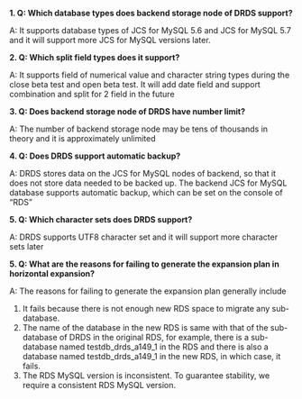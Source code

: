 **1. Q: Which database types does backend storage node of DRDS support?**

A: It supports database types of JCS for MySQL 5.6 and JCS for MySQL 5.7 and it will support more JCS for MySQL versions later.

**2. Q: Which split field types does it support?**

A: It supports field of numerical value and character string types during the close beta test and open beta test. It will add date field and support combination and split for 2 field in the future

**3. Q: Does backend storage node of DRDS have number limit?**

A: The number of backend storage node may be tens of thousands in theory and it is approximately unlimited

**4. Q: Does DRDS support automatic backup?**

A: DRDS stores data on the JCS for MySQL nodes of backend, so that it does not store data needed to be backed up. The backend JCS for MySQL database supports automatic backup, which can be set on the console of “RDS”

**5. Q: Which character sets does DRDS support?**

A: DRDS supports UTF8 character set and it will support more character sets later

**5. Q: What are the reasons for failing to generate the expansion plan in horizontal expansion?**

A: The reasons for failing to generate the expansion plan generally include
  1. It fails because there is not enough new RDS space to migrate any sub-database.
  2. The name of the database in the new RDS is same with that of the sub-database of DRDS in the original RDS, for example, there is a sub-database named testdb_drds_a149_1 in the RDS and there is also a database named testdb_drds_a149_1 in the new RDS, in which case, it fails.
  3. The RDS MySQL version is inconsistent. To guarantee stability, we require a consistent RDS MySQL version.
